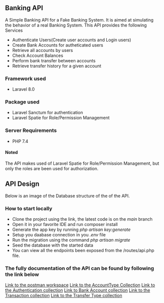 ## Banking API

A Simple Banking API for a Fake Banking System. It is aimed at simulating the behavior of a real Banking System.
This API provides the following Services

- Authenticate Users(Create user accounts and Login users)
- Create Bank Accounts for autheticated users
- Retrieve all accounts by users
- Check Account Balances
- Perform bank transfer between accounts
- Retrieve transfer history for a given account

### Framework used
- Laravel 8.0

### Package used
- Laravel Sanctum for authentication
- Laravel Spatie for Role/Permission Management

### Server Requirements
- PHP 7.4
#### Noted
The API makes used of Laravel Spatie for Role/Permission Management, but only the roles are been used for authorization.
## API Design
Below is an image of the Database structure of the of the API.

### How to start locally
- Clone the project using the link, the latest code is on the *main* branch
- Open it in your favorite IDE and run composer install
- Generate the app key by running *php artisan key:generate*
- Setup you daabase connection in you *.env* file
- Run the migration using the command *php artisan migrate*
- Seed the database with the started data
- You can view all the endpoints been exposed from the /routes/api.php file.

### The fully documentation of the API can be found by following the link below
[Link to the postman workspace](https://red-crater-101914.postman.co/workspace/69a59689-bdcf-4ac1-b486-b40d3b4b91ed)
[Link to the AccountType Collection](https://documenter.getpostman.com/view/16937718/2s8YzRy2uh)
[Link to the Authentication collection](https://documenter.getpostman.com/view/16937718/2s8YzRy2z7)
[Link to Bank Account collection](https://documenter.getpostman.com/view/16937718/2s8YzRy2z8)
[Link to the Transaction collection](https://documenter.getpostman.com/view/16937718/2s8YzRy2zA)
[Link to the Transfer Type collection](https://documenter.getpostman.com/view/16937718/2s8YzRy2zB)


